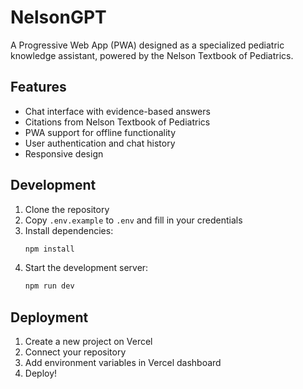# NelsonGPT

A Progressive Web App (PWA) designed as a specialized pediatric knowledge assistant, powered by the Nelson Textbook of Pediatrics.

## Features

- Chat interface with evidence-based answers
- Citations from Nelson Textbook of Pediatrics
- PWA support for offline functionality
- User authentication and chat history
- Responsive design

## Development

1. Clone the repository
2. Copy `.env.example` to `.env` and fill in your credentials
3. Install dependencies:
   ```bash
   npm install
   ```
4. Start the development server:
   ```bash
   npm run dev
   ```

## Deployment

1. Create a new project on Vercel
2. Connect your repository
3. Add environment variables in Vercel dashboard
4. Deploy!